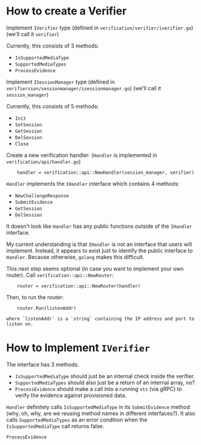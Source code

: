 # How to create a Verifier

Implement `IVerifier` type (defined in `verification/verifier/iverifier.go`) (we'll call it `verifier`)

Currently, this consists of 3 methods:
* `IsSupportedMediaType`
* `SupportedMediaTypes`
* `ProcessEvidence`

Implement `ISessionManager` type (defined in `verifiersion/sessionmanager/isessionmanager.go`) (we'll call it `session_manager`)

Currently, this consists of 5 methods:
* `Init`
* `SetSession`
* `GetSession`
* `DelSession`
* `Close`

Create a new verification handler: (`Handler` is implemented in `verification/api/handler.go`)

```
    handler = verification::api::NewHandler(session_manager, verifier)
```

`Handler` implements the `IHandler` interface which contains 4 methods:
* `NewChallengeResponse`
* `SubmitEvidence`
* `GetSession`
* `DelSession`

It doesn't look like `Handler` has any public functions outside of the `IHandler` interface. 

My current understanding is that `IHandler` is not an interface that users will implement. Instead, it appears to exist just to identify the public interface to `Handler`. Because otherwise, `golang` makes this difficult.

This next step seems optional (in case you want to implement your own router). Call `verification::api::NewRouter`:
```
    router = verification::api::NewRouter(handler)
```

Then, to run the router:
```
    router.Run(listenAddr)
```

    where `listenAddr` is a `string` containing the IP address and port to listen on.


# How to Implement `IVerifier`

The interface has 3 methods.
* `IsSupportedMediaType` should just be an internal check inside the verifier.
* `SupportedMediaTypes` should also just be a return of an internal array, no?
* `ProcessEvidence` should make a call into a running `vts` (via gRPC) to verify the evidence against provisioned data.

`Handler` definitely calls `IsSupportedMediaType` in its `SubmitEvidence` method (why, oh, why, are we reusing method names in different interfaces?). It also calls `SupportedMediaTypes` as an error condition when the `IsSupportedMediaType` call returns false.

`ProcessEvidence`
